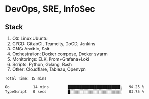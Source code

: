 # DevOps, SRE, InfoSec

## Stack

1. OS: Linux Ubuntu
2. CI/CD: GitlabCI, Teamcity, GoCD, Jenkins
3. CMS: Ansible, Salt
4. Orchestration: Docker compose, Docker swarm
5. Monitorings: ELK, Prom+Grafana+Loki
6. Scripts: Python, Golang, Bash
7. Other: Cloudflare, Tableau, Openvpn
 
<!--START_SECTION:waka-->

```txt
Total Time: 15 mins

Go           14 mins         ████████████████████████░   96.25 %
TypeScript   0 secs          █░░░░░░░░░░░░░░░░░░░░░░░░   03.75 %
```

<!--END_SECTION:waka-->

